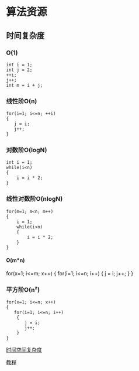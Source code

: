 # 算法资源

## 时间复杂度

### O(1)

```
int i = 1;
int j = 2;
++i;
j++;
int m = i + j;
```

### 线性阶O(n)

```
for(i=1; i<=n; ++i)
{
   j = i;
   j++;
}
```

### 对数阶O(logN)

```
int i = 1;
while(i<n)
{
    i = i * 2;
}
```

### 线性对数阶O(nlogN)

```
for(m=1; m<n; m++)
{
    i = 1;
    while(i<n)
    {
        i = i * 2;
    }
}
```

#### O(m*n)

for(x=1; i<=m; x++)
{
   for(i=1; i<=n; i++)
    {
       j = i;
       j++;
    }
}



### 平方阶O(n²)
```
for(x=1; i<=n; x++)
{
   for(i=1; i<=n; i++)
    {
       j = i;
       j++;
    }
}
```

[时间空间复杂度](https://zhuanlan.zhihu.com/p/50479555)

[教程](https://www.geekxh.com/0.0.%E5%AD%A6%E4%B9%A0%E9%A1%BB%E7%9F%A5/03.html?MdXE)